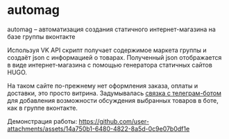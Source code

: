 # automag
automag – автоматизация создания статичного интернет-магазина на базе группы вконтакте

Используя VK API скрипт получает содержимое маркета группы и создаёт json с информацией о товарах. Полученный json отображается в виде интернет-магазина с помощью генератора статичных сайтов HUGO. 

На таком сайте по-прежнему нет оформления заказа, оплаты и доставки, это просто витрина. Задумывалась [связка с телеграм-ботом](https://github.com/artbobylev/telegram-feedback-bot) для добавления возможности обсуждения выбранных товаров в боте, как в группе вконтакте. 

Демонстрация работы:
https://github.com/user-attachments/assets/14a750b1-6480-4822-8a5d-0c9e07b0df1e

